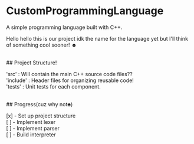 # CustomProgrammingLanguage
A simple programming language built with C++.

Hello hello this is our project idk the name for the language yet but I'll think of something cool sooner! ☻

<br>
## Project Structure!

'src'         : Will contain the main C++ source code files??<br>
'include'     : Header files for organizing reusable code!<br>
'tests'       : Unit tests for each component.<br>

<br>
## Progress(cuz why not♣)

[x] - Set up project structure<br>
[ ] - Implement lexer<br>
[ ] - Implement parser<br>
[ ] - Build interpreter<br>
